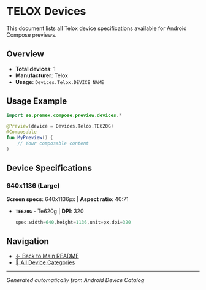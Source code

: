 # TELOX Devices

This document lists all Telox device specifications available for Android Compose previews.

## Overview

- **Total devices**: 1
- **Manufacturer**: Telox
- **Usage**: `Devices.Telox.DEVICE_NAME`

## Usage Example

```kotlin
import se.premex.compose.preview.devices.*

@Preview(device = Devices.Telox.TE620G)
@Composable
fun MyPreview() {
    // Your composable content
}
```

## Device Specifications

### 640x1136 (Large)

**Screen specs**: 640x1136px | **Aspect ratio**: 40:71

- **`TE620G`** - Te620g | **DPI**: 320
  ```kotlin
  spec:width=640,height=1136,unit=px,dpi=320
  ```

## Navigation

- [← Back to Main README](../../README.md)
- [📱 All Device Categories](../README.md)

---
*Generated automatically from Android Device Catalog*
